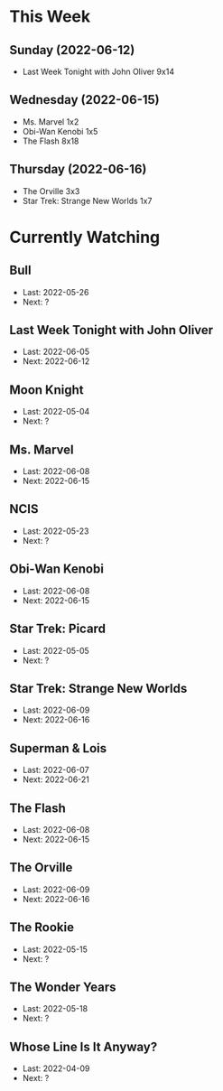 # This Week

## Sunday (2022-06-12)
- Last Week Tonight with John Oliver 9x14

## Wednesday (2022-06-15)
- Ms. Marvel 1x2
- Obi-Wan Kenobi 1x5
- The Flash 8x18

## Thursday (2022-06-16)
- The Orville 3x3
- Star Trek: Strange New Worlds 1x7

# Currently Watching

## Bull
- Last: 2022-05-26
- Next: ?

## Last Week Tonight with John Oliver
- Last: 2022-06-05
- Next: 2022-06-12

## Moon Knight
- Last: 2022-05-04
- Next: ?

## Ms. Marvel
- Last: 2022-06-08
- Next: 2022-06-15

## NCIS
- Last: 2022-05-23
- Next: ?

## Obi-Wan Kenobi
- Last: 2022-06-08
- Next: 2022-06-15

## Star Trek: Picard
- Last: 2022-05-05
- Next: ?

## Star Trek: Strange New Worlds
- Last: 2022-06-09
- Next: 2022-06-16

## Superman & Lois
- Last: 2022-06-07
- Next: 2022-06-21

## The Flash
- Last: 2022-06-08
- Next: 2022-06-15

## The Orville
- Last: 2022-06-09
- Next: 2022-06-16

## The Rookie
- Last: 2022-05-15
- Next: ?

## The Wonder Years
- Last: 2022-05-18
- Next: ?

## Whose Line Is It Anyway?
- Last: 2022-04-09
- Next: ?


